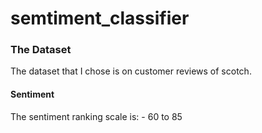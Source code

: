 # semtiment_classifier

### The Dataset
The dataset that I chose is on customer reviews of scotch.

#### Sentiment
The sentiment ranking scale is:
    - 60 to 85